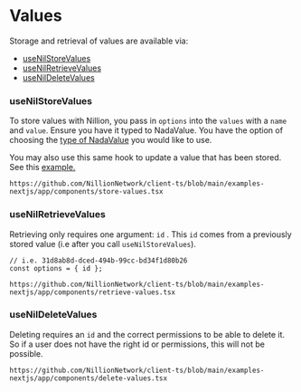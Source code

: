 # Values

Storage and retrieval of values are available via:
- [useNilStoreValues](#usenilstorevalues)
- [useNilRetrieveValues](#usenilretrievevalues)
- [useNilDeleteValues](#usenildeletevalues)

### useNilStoreValues

To store values with Nillion, you pass in `options` into the `values` with a `name` and `value`. Ensure you have it typed to NadaValue. You have the option of choosing the [type of NadaValue](/nada-lang-types) you would like to use. 

You may also use this same hook to update a value that has been stored. See this [example.](https://github.com/NillionNetwork/client-ts/blob/main/examples-nextjs/app/components/update-values.tsx)

```tsx reference showGithubLink
https://github.com/NillionNetwork/client-ts/blob/main/examples-nextjs/app/components/store-values.tsx
```

### useNilRetrieveValues
Retrieving only requires one argument: `id` . This `id` comes from a previously stored value (i.e after you call `useNilStoreValues`).

``` tsx
// i.e. 31d8ab8d-dced-494b-99cc-bd34f1d80b26
const options = { id };
```

```tsx reference showGithubLink
https://github.com/NillionNetwork/client-ts/blob/main/examples-nextjs/app/components/retrieve-values.tsx
```

### useNilDeleteValues
Deleting requires an `id` and the correct permissions to be able to delete it. So if a user does not have the right id or permissions, this will not be possible.

```tsx reference showGithubLink
https://github.com/NillionNetwork/client-ts/blob/main/examples-nextjs/app/components/delete-values.tsx
```
